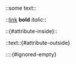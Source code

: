 ::some text::

::[link](/link) **bold** *italic*::

::{#attribute-inside}::

::text::{#attribute-outside}

::::{#ignored-empty}
